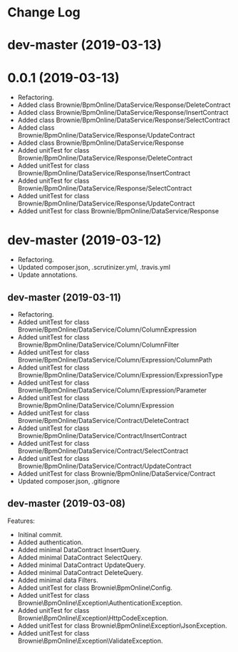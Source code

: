 # Change Log

# dev-master (2019-03-13)

# 0.0.1 (2019-03-13)

- Refactoring.
- Added class Brownie/BpmOnline/DataService/Response/DeleteContract
- Added class Brownie/BpmOnline/DataService/Response/InsertContract
- Added class Brownie/BpmOnline/DataService/Response/SelectContract
- Added class Brownie/BpmOnline/DataService/Response/UpdateContract
- Added class Brownie/BpmOnline/DataService/Response
- Added unitTest for class Brownie/BpmOnline/DataService/Response/DeleteContract
- Added unitTest for class Brownie/BpmOnline/DataService/Response/InsertContract
- Added unitTest for class Brownie/BpmOnline/DataService/Response/SelectContract
- Added unitTest for class Brownie/BpmOnline/DataService/Response/UpdateContract
- Added unitTest for class Brownie/BpmOnline/DataService/Response

# dev-master (2019-03-12)

- Refactoring.
- Updated composer.json, .scrutinizer.yml, .travis.yml
- Update annotations.

## dev-master (2019-03-11)

- Refactoring.
- Added unitTest for class Brownie/BpmOnline/DataService/Column/ColumnExpression
- Added unitTest for class Brownie/BpmOnline/DataService/Column/ColumnFilter
- Added unitTest for class Brownie/BpmOnline/DataService/Column/Expression/ColumnPath
- Added unitTest for class Brownie/BpmOnline/DataService/Column/Expression/ExpressionType
- Added unitTest for class Brownie/BpmOnline/DataService/Column/Expression/Parameter
- Added unitTest for class Brownie/BpmOnline/DataService/Column/Expression
- Added unitTest for class Brownie/BpmOnline/DataService/Contract/DeleteContract
- Added unitTest for class Brownie/BpmOnline/DataService/Contract/InsertContract
- Added unitTest for class Brownie/BpmOnline/DataService/Contract/SelectContract
- Added unitTest for class Brownie/BpmOnline/DataService/Contract/UpdateContract
- Added unitTest for class Brownie/BpmOnline/DataService/Contract
- Updated composer.json, .gitignore

## dev-master (2019-03-08)

Features:
- Initinal commit.
- Added authentication.
- Added minimal DataContract InsertQuery.
- Added minimal DataContract SelectQuery.
- Added minimal DataContract UpdateQuery.
- Added minimal DataContract DeleteQuery.
- Added minimal data Filters.
- Added unitTest for class Brownie\BpmOnline\Config.
- Added unitTest for class Brownie\BpmOnline\Exception\AuthenticationException.
- Added unitTest for class Brownie\BpmOnline\Exception\HttpCodeException.
- Added unitTest for class Brownie\BpmOnline\Exception\JsonException.
- Added unitTest for class Brownie\BpmOnline\Exception\ValidateException.
